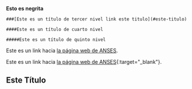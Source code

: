 **Esto es negrita**



    ###[Este es un título de tercer nivel link este titulo](#este-titulo)

    ####Este es un título de cuarto nivel

    #####Este es un título de quinto nivel

Este es un link hacia [la página web de ANSES](https://www.anses.gob.ar/).

Este es un link hacia [la página web de ANSES](https://www.anses.gob.ar/){:target="_blank"}.


















## Este Título
